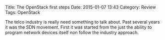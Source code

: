 Title: The OpenStack first steps
Date: 2015-01-07 13:43
Category: Review
Tags: OpenStack

The telco industry is really need something to talk about. Past several years it was the SDN movement. First it was started from the just the ability to program network devices itself non follow the industry approach.
